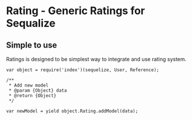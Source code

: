 # Rating - Generic Ratings for Sequalize

## Simple to use

Ratings is designed to be simplest way to integrate and use rating system.

```
var object = require('index')(sequelize, User, Reference);
```
 
``` 
/**
 * Add new model
 * @param {Object} data
 * @return {Object}
 */
 
var newModel = yield object.Rating.addModel(data);
```
